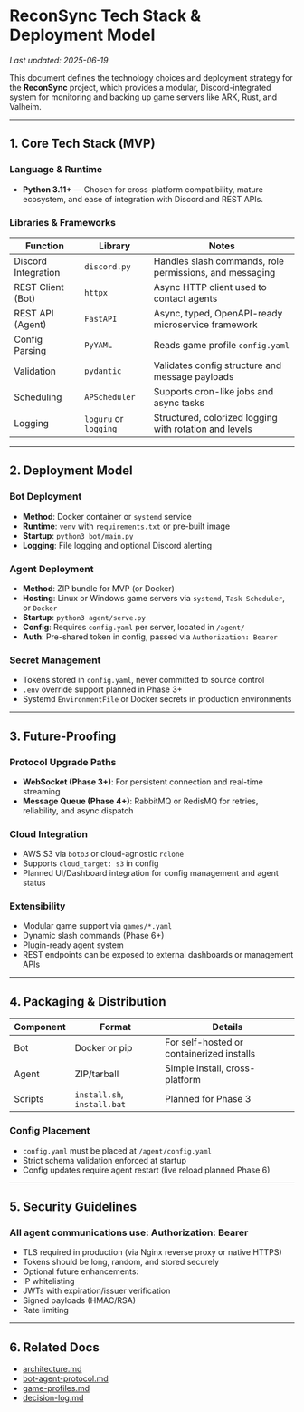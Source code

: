 # ReconSync Tech Stack & Deployment Model

_Last updated: 2025-06-19_

This document defines the technology choices and deployment strategy for the **ReconSync** project, which provides a modular, Discord-integrated system for monitoring and backing up game servers like ARK, Rust, and Valheim.

---

## 1. Core Tech Stack (MVP)

### Language & Runtime
- **Python 3.11+** — Chosen for cross-platform compatibility, mature ecosystem, and ease of integration with Discord and REST APIs.

### Libraries & Frameworks

| Function               | Library               | Notes |
|------------------------|-----------------------|-------|
| Discord Integration    | `discord.py`          | Handles slash commands, role permissions, and messaging |
| REST Client (Bot)      | `httpx`               | Async HTTP client used to contact agents |
| REST API (Agent)       | `FastAPI`             | Async, typed, OpenAPI-ready microservice framework |
| Config Parsing         | `PyYAML`              | Reads game profile `config.yaml` |
| Validation             | `pydantic`            | Validates config structure and message payloads |
| Scheduling             | `APScheduler`         | Supports cron-like jobs and async tasks |
| Logging                | `loguru` or `logging` | Structured, colorized logging with rotation and levels |

---

## 2. Deployment Model

### Bot Deployment
- **Method**: Docker container or `systemd` service
- **Runtime**: `venv` with `requirements.txt` or pre-built image
- **Startup**: `python3 bot/main.py`
- **Logging**: File logging and optional Discord alerting

### Agent Deployment
- **Method**: ZIP bundle for MVP (or Docker)
- **Hosting**: Linux or Windows game servers via `systemd`, `Task Scheduler`, or `Docker`
- **Startup**: `python3 agent/serve.py`
- **Config**: Requires `config.yaml` per server, located in `/agent/`
- **Auth**: Pre-shared token in config, passed via `Authorization: Bearer`

### Secret Management
- Tokens stored in `config.yaml`, never committed to source control
- `.env` override support planned in Phase 3+
- Systemd `EnvironmentFile` or Docker secrets in production environments

---

## 3. Future-Proofing

### Protocol Upgrade Paths
- **WebSocket (Phase 3+)**: For persistent connection and real-time streaming
- **Message Queue (Phase 4+)**: RabbitMQ or RedisMQ for retries, reliability, and async dispatch

### Cloud Integration
- AWS S3 via `boto3` or cloud-agnostic `rclone`
- Supports `cloud_target: s3` in config
- Planned UI/Dashboard integration for config management and agent status

### Extensibility
- Modular game support via `games/*.yaml`
- Dynamic slash commands (Phase 6+)
- Plugin-ready agent system
- REST endpoints can be exposed to external dashboards or management APIs

---

## 4. Packaging & Distribution

| Component | Format        | Details |
|-----------|---------------|---------|
| Bot       | Docker or pip | For self-hosted or containerized installs |
| Agent     | ZIP/tarball   | Simple install, cross-platform |
| Scripts   | `install.sh`, `install.bat` | Planned for Phase 3 |

### Config Placement
- `config.yaml` must be placed at `/agent/config.yaml`
- Strict schema validation enforced at startup
- Config updates require agent restart (live reload planned Phase 6)

---

## 5. Security Guidelines

### All agent communications use: Authorization: Bearer <token>
- TLS required in production (via Nginx reverse proxy or native HTTPS)
- Tokens should be long, random, and stored securely
- Optional future enhancements:
- IP whitelisting
- JWTs with expiration/issuer verification
- Signed payloads (HMAC/RSA)
- Rate limiting

---

## 6. Related Docs

- [architecture.md](architecture.md)
- [bot-agent-protocol.md](bot-agent-protocol.md)
- [game-profiles.md](game-profiles.md)
- [decision-log.md](decision-log.md)

